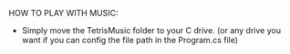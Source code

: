 HOW TO PLAY WITH MUSIC:
- Simply move the TetrisMusic folder to your C drive. (or any drive you want if you can config the file path in the Program.cs file)
